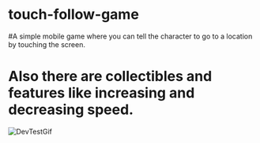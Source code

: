 # touch-follow-game

#A simple mobile game where you can tell the character to go to a location by touching the screen.
# Also there are collectibles and features like increasing and decreasing speed.

![DevTestGif](https://user-images.githubusercontent.com/97779273/216787768-e2206c7e-b23c-4d31-8d02-e1b8229dcb7c.gif)
